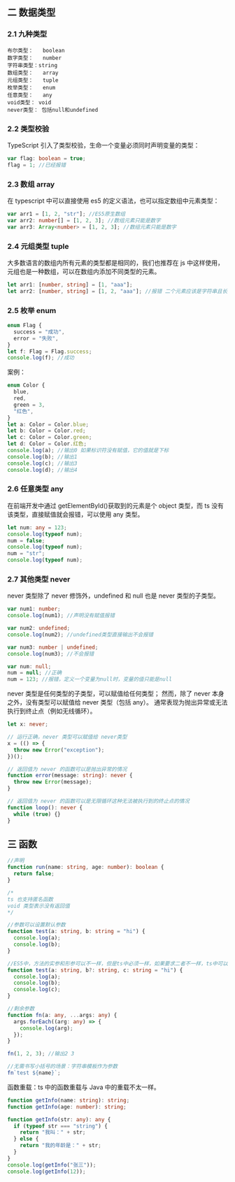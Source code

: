 ## 二 数据类型

### 2.1 九种类型

```
布尔类型：	boolean
数字类型：	number
字符串类型：string
数组类型：	array
元组类型：	tuple
枚举类型：	enum
任意类型：	any
void类型：	void
never类型： 包括null和undefined
```

### 2.2 类型校验

TypeScript 引入了类型校验，生命一个变量必须同时声明变量的类型：

```ts
var flag: boolean = true;
flag = 1; //已经报错
```

### 2.3 数组 array

在 typescript 中可以直接使用 es5 的定义语法，也可以指定数组中元素类型：

```ts
var arr1 = [1, 2, "str"]; //ES5原生数组
var arr2: number[] = [1, 2, 3]; //数组元素只能是数字
var arr3: Array<number> = [1, 2, 3]; //数组元素只能是数字
```

### 2.4 元组类型 tuple

大多数语言的数组内所有元素的类型都是相同的，我们也推荐在 js 中这样使用，元组也是一种数组，可以在数组内添加不同类型的元素。

```ts
let arr1: [number, string] = [1, "aaa"];
let arr2: [number, string] = [1, 2, "aaa"]; //报错 二个元素应该是字符串且长度不对
```

### 2.5 枚举 enum

```ts
enum Flag {
  success = "成功",
  error = "失败",
}
let f: Flag = Flag.success;
console.log(f); //成功
```

案例：

```ts
enum Color {
  blue,
  red,
  green = 3,
  "红色",
}
let a: Color = Color.blue;
let b: Color = Color.red;
let c: Color = Color.green;
let d: Color = Color.红色;
console.log(a); //输出0 如果标识符没有赋值，它的值就是下标
console.log(b); //输出1
console.log(c); //输出3
console.log(d); //输出4
```

### 2.6 任意类型 any

在前端开发中通过 getElementById()获取到的元素是个 object 类型，而 ts 没有该类型，直接赋值就会报错，可以使用 any 类型。

```ts
let num: any = 123;
console.log(typeof num);
num = false;
console.log(typeof num);
num = "str";
console.log(typeof num);
```

### 2.7 其他类型 never

never 类型除了 never 修饰外，undefined 和 null 也是 never 类型的子类型。

```ts
var num1: number;
console.log(num1); //声明没有赋值报错

var num2: undefined;
console.log(num2); //undefined类型直接输出不会报错

var num3: number | undefined;
console.log(num3); //不会报错

var num: null;
num = null; //正确
num = 123; //报错，定义一个变量为null时，变量的值只能是null
```

never 类型是任何类型的子类型，可以赋值给任何类型；
然而，除了 never 本身之外，没有类型可以赋值给 never 类型（包括 any）。
通常表现为抛出异常或无法执行到终止点（例如无线循环）。

```ts
let x: never;

// 运行正确，never 类型可以赋值给 never类型
x = (() => {
  throw new Error("exception");
})();

// 返回值为 never 的函数可以是抛出异常的情况
function error(message: string): never {
  throw new Error(message);
}

// 返回值为 never 的函数可以是无限循环这种无法被执行到的终止点的情况
function loop(): never {
  while (true) {}
}
```

## 三 函数

```ts
//声明
function run(name: string, age: number): boolean {
  return false;
}

/*
ts 也支持匿名函数
void 类型表示没有返回值
*/

//参数可以设置默认参数
function test(a: string, b: string = "hi") {
  console.log(a);
  console.log(b);
}

//ES5中，方法的实参和形参可以不一样，但是ts中必须一样，如果要求二者不一样，ts中可以配置可选参数。
function test(a: string, b?: string, c: string = "hi") {
  console.log(a);
  console.log(b);
  console.log(c);
}

//剩余参数
function fn(a: any, ...args: any) {
  args.forEach((arg: any) => {
    console.log(arg);
  });
}

fn(1, 2, 3); //输出2 3

//无需书写小括号的场景：字符串模板作为参数
fn`test ${name}`;
```

函数重载：ts 中的函数重载与 Java 中的重载不太一样。

```ts
function getInfo(name: string): string;
function getInfo(age: number): string;

function getInfo(str: any): any {
  if (typeof str === "string") {
    return "我叫：" + str;
  } else {
    return "我的年龄是：" + str;
  }
}
console.log(getInfo("张三"));
console.log(getInfo(12));
```
